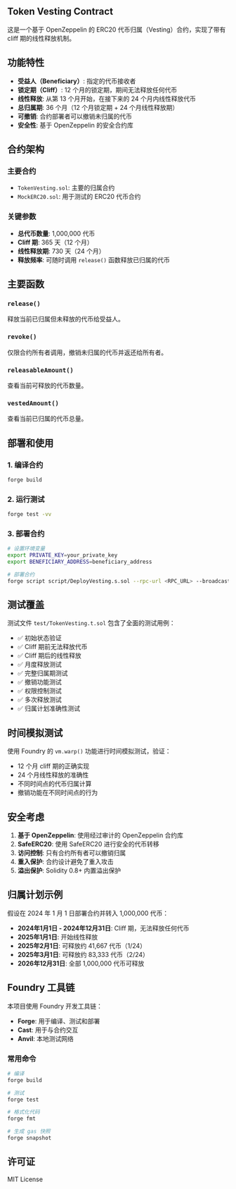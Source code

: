 ## Token Vesting Contract

这是一个基于 OpenZeppelin 的 ERC20 代币归属（Vesting）合约，实现了带有 cliff 期的线性释放机制。

## 功能特性

- **受益人（Beneficiary）**: 指定的代币接收者
- **锁定期（Cliff）**: 12 个月的锁定期，期间无法释放任何代币
- **线性释放**: 从第 13 个月开始，在接下来的 24 个月内线性释放代币
- **总归属期**: 36 个月（12 个月锁定期 + 24 个月线性释放期）
- **可撤销**: 合约部署者可以撤销未归属的代币
- **安全性**: 基于 OpenZeppelin 的安全合约库

## 合约架构

### 主要合约

- `TokenVesting.sol`: 主要的归属合约
- `MockERC20.sol`: 用于测试的 ERC20 代币合约

### 关键参数

- **总代币数量**: 1,000,000 代币
- **Cliff 期**: 365 天（12 个月）
- **线性释放期**: 730 天（24 个月）
- **释放频率**: 可随时调用 `release()` 函数释放已归属的代币

## 主要函数

### `release()`
释放当前已归属但未释放的代币给受益人。

### `revoke()`
仅限合约所有者调用，撤销未归属的代币并返还给所有者。

### `releasableAmount()`
查看当前可释放的代币数量。

### `vestedAmount()`
查看当前已归属的代币总量。

## 部署和使用

### 1. 编译合约

```bash
forge build
```

### 2. 运行测试

```bash
forge test -vv
```

### 3. 部署合约

```bash
# 设置环境变量
export PRIVATE_KEY=your_private_key
export BENEFICIARY_ADDRESS=beneficiary_address

# 部署合约
forge script script/DeployVesting.s.sol --rpc-url <RPC_URL> --broadcast
```

## 测试覆盖

测试文件 `test/TokenVesting.t.sol` 包含了全面的测试用例：

- ✅ 初始状态验证
- ✅ Cliff 期前无法释放代币
- ✅ Cliff 期后的线性释放
- ✅ 月度释放测试
- ✅ 完整归属期测试
- ✅ 撤销功能测试
- ✅ 权限控制测试
- ✅ 多次释放测试
- ✅ 归属计划准确性测试

## 时间模拟测试

使用 Foundry 的 `vm.warp()` 功能进行时间模拟测试，验证：

- 12 个月 cliff 期的正确实现
- 24 个月线性释放的准确性
- 不同时间点的代币归属计算
- 撤销功能在不同时间点的行为

## 安全考虑

1. **基于 OpenZeppelin**: 使用经过审计的 OpenZeppelin 合约库
2. **SafeERC20**: 使用 SafeERC20 进行安全的代币转移
3. **访问控制**: 只有合约所有者可以撤销归属
4. **重入保护**: 合约设计避免了重入攻击
5. **溢出保护**: Solidity 0.8+ 内置溢出保护

## 归属计划示例

假设在 2024 年 1 月 1 日部署合约并转入 1,000,000 代币：

- **2024年1月1日 - 2024年12月31日**: Cliff 期，无法释放任何代币
- **2025年1月1日**: 开始线性释放
- **2025年2月1日**: 可释放约 41,667 代币（1/24）
- **2025年3月1日**: 可释放约 83,333 代币（2/24）
- **2026年12月31日**: 全部 1,000,000 代币可释放

## Foundry 工具链

本项目使用 Foundry 开发工具链：

- **Forge**: 用于编译、测试和部署
- **Cast**: 用于与合约交互
- **Anvil**: 本地测试网络

### 常用命令

```bash
# 编译
forge build

# 测试
forge test

# 格式化代码
forge fmt

# 生成 gas 快照
forge snapshot
```

## 许可证

MIT License
